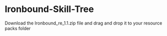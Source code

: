 # Ironbound-Skill-Tree

Download the Ironbound_re_1.1.zip file and drag and drop it to your resource packs folder
